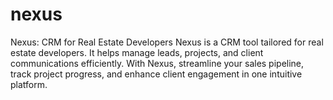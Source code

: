 # nexus
Nexus: CRM for Real Estate Developers  Nexus is a CRM tool tailored for real estate developers. It helps manage leads, projects, and client communications efficiently. With Nexus, streamline your sales pipeline, track project progress, and enhance client engagement in one intuitive platform.
